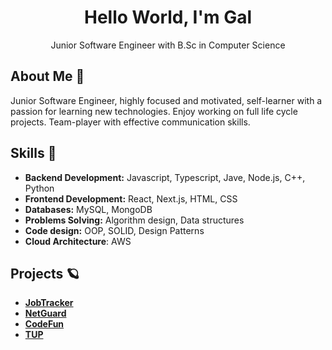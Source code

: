 
<div align="center"> 
  <h1>Hello World, I'm Gal</h1>
  Junior Software Engineer with B.Sc in Computer Science
</div>

  ## About Me 🌟
  Junior Software Engineer, highly focused and motivated, self-learner with a passion for learning new 
  technologies. Enjoy working on full life cycle projects.
  Team-player with effective communication skills.



  ## Skills 🚀
  - **Backend Development:** Javascript, Typescript, Jave, Node.js, C++, Python
  - **Frontend Development:** React, Next.js, HTML, CSS
  - **Databases:** MySQL, MongoDB
  - **Problems Solving:** Algorithm design, Data structures
  - **Code design:** OOP, SOLID, Design Patterns
  - **Cloud Architecture**: AWS


   ## Projects 🪐
  - [**JobTracker**](https://github.com/GalMiles/JobTracker)
  - [**NetGuard**](https://github.com/GalMiles/NetGuard)
  - [**CodeFun**](https://github.com/GalMiles/CodeFun) 
  - [**TUP**](https://github.com/GalMiles/TUP)




  

